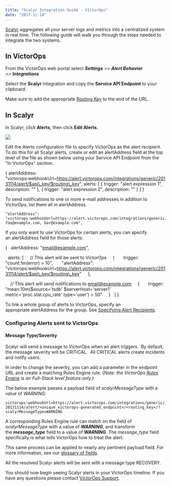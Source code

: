 ```yaml
---
title: "Scalyr Integration Guide - VictorOps"
date: "2017-11-14"
---
```


[Scalyr](https://www.scalyr.com/) aggregates all your server logs and metrics into a centralized system in real time. The following guide will walk you through the steps needed to integrate the two systems.

## **In VictorOps**

From the VictorOps web portal select _**Settings** \>> **Alert Behavior** >> **Integrations**_

Select the **Scalyr** integration and copy the **Service API Endpoint** to your clipboard.

Make sure to add the appropriate [Routing Key](https://help.victorops.com/knowledge-base/routing-keys/) to the end of the URL.

## **In Scalyr**

In Scalyr, click **Alerts**, then click **Edit Alerts**.

![](images/Scalyr_integration_alerts.png)

Edit the Alerts configuration file to specify VictorOps as the alert recipient. To do this for all Scalyr alerts, create or edit an alertAddress field at the top level of the file as shown below using your Service API Endpoint from the "In VictorOps" section.

{
  alertAddress: "victorops:webhookUrl=https://alert.victorops.com/integrations/generic/20131114/alert/$api\_key/$routing\_key",
  alerts: \[
    {
      trigger: "alert expression 1",
      description: ""
    },
    {
      trigger: "alert expression 2",
      description: ""
    }
  \]
}

To send notifications to one or more e-mail addresses in addition to VictorOps, list them all in alertAddress.

```
"alertAddress": "victorops:webhookUrl=https://alert.victorops.com/integrations/generic/20131114/alert/$api_key/$routing_key, foo@example.com, bar@example.com",
```

If you only want to use VictorOps for certain alerts, you can specify an alertAddress field for those alerts:

{
  alertAddress: "email@example.com",

  alerts: \[
    // This alert will be sent to VictorOps
    {
      trigger: "count:1m(error) > 10",
      "alertAddress": "victorops:webhookUrl=https://alert.victorops.com/integrations/generic/20131114/alert/$api\_key/$routing\_key"
    },

    // This alert will send notifications to email@example.com
    {
      trigger: "mean:10m($source='tsdb' $serverHost='server1' metric='proc.stat.cpu\_rate' type='user') > 50"
    }
  \]
}

To link a whole group of alerts to VictorOps, specify an appropriate alertAddress for the group. See [Specifying Alert Recipients](https://www.scalyr.com/help/alerts?teamToken=0zFj3HWlC473ZO04SOwc7w--#recipients).

### Configuring Alerts sent to VictorOps

#### Message Type/Severity

Scalyr will send a message to VictorOps when an alert triggers.  By default, the message severity will be CRITICAL.  All CRITICAL alerts create incidents and notify users.

In order to change the severity, you can add a parameter in the endpoint URL and create a matching Rules Engine rule. (_Note: the VictorOps [Rules Engine](https://help.victorops.com/knowledge-base/transmogrifier/) is an Full-Stack level feature only.)_

The below example passes a payload field of _scalyrMessageType_ with a value of _WARNING_:

`victorops:webhookUrl=https://alert.victorops.com/integrations/generic/20131114/alert/<unique_victorops-generated_endpoint>/<routing_key>/?scalyrMessageType=WARNING`

A corresponding Rules Engine rule can match on the field of _scalyrMessageType_ with a value of **_WARNING_**, and transform the **_message\_type_** field to a value of **_WARNING_**. The _message\_type_ field specifically is what tells VictorOps how to treat the alert:

This same process can be applied to nearly any pertinent payload field. For more information, see our [glossary of fields](https://help.victorops.com/knowledge-base/incident-fields-glossary/).

All the resolved Scalyr alerts will be sent with a message type RECOVERY.

You should now begin seeing Scalyr alerts in your VictorOps timeline. If you have any questions please contact [VictorOps Support](mailto:Support@victorops.com?Subject=Scalyr%20VictorOps%20Integration).
